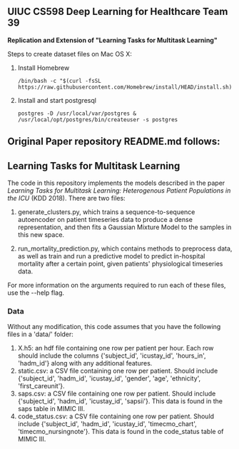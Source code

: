 ## UIUC CS598 Deep Learning for Healthcare Team 39

**Replication and Extension of "Learning Tasks for Multitask Learning"**

Steps to create dataset files on Mac OS X:
1. Install Homebrew 
    ```
    /bin/bash -c "$(curl -fsSL https://raw.githubusercontent.com/Homebrew/install/HEAD/install.sh)"
    ```
1. Install and start postgresql
    ```
    postgres -D /usr/local/var/postgres &
    /usr/local/opt/postgres/bin/createuser -s postgres
    ```


## Original Paper repository README.md follows:

## Learning Tasks for Multitask Learning

The code in this repository implements the models described in the paper *Learning Tasks for Multitask Learning: Heterogenous Patient Populations in the ICU* (KDD 2018). There are two files: 

1. generate_clusters.py, which trains a sequence-to-sequence autoencoder on patient timeseries data to produce a dense representation, and then fits a Gaussian Mixture Model to the samples in this new space. 

2. run_mortality_prediction.py, which contains methods to preprocess data, as well as train and run a predictive model to predict in-hospital mortality after a certain point, given patients' physiological timeseries data. 

For more information on the arguments required to run each of these files, use the --help flag. 

### Data

Without any modification, this code assumes that you have the following files in a 'data/' folder: 
1. X.h5: an hdf file containing one row per patient per hour. Each row should include the columns {'subject_id', 'icustay_id', 'hours_in', 'hadm_id'} along with any additional features.
2. static.csv: a CSV file containing one row per patient. Should include {'subject_id', 'hadm_id', 'icustay_id', 'gender', 'age', 'ethnicity', 'first_careunit'}.
3. saps.csv: a CSV file containing one row per patient. Should include {'subject_id', 'hadm_id', 'icustay_id', 'sapsii'}. This data is found in the saps table in MIMIC III.
4. code_status.csv: a CSV file containing one row per patient. Should include {'subject_id', 'hadm_id', 'icustay_id', 'timecmo_chart', 'timecmo_nursingnote'}. This data is found in the code_status table of MIMIC III.
